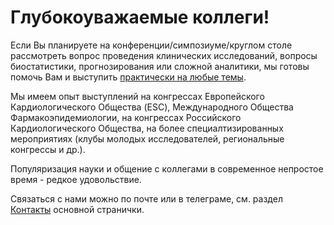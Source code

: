 # Глубокоуважаемые коллеги!

Если Вы планируете на конференции/симпозиуме/круглом столе рассмотреть вопрос проведения клинических исследований, вопросы биостатистики, прогнозирования или сложной аналитики, мы готовы помочь Вам и выступить [практически на любые темы](https://aysuvorov.github.io/clinstats/docs/promotion/researchers.html).

Мы имеем опыт выступлений на конгрессах Европейского Кардиологического Общества (ESC), Международного Общества Фармакоэпидемиологии, на конгрессах Российского Кардиологического Общества, на более специалтизированных мероприятиях (клубы молодых исследователей, региональные конгрессы и др.).

Популяризация науки и общение с коллегами в современное непростое время - редкое удовольствие. 

Связаться с нами можно по почте или в телеграме, см. раздел [Контакты](/docs/index.md) основной странички.  